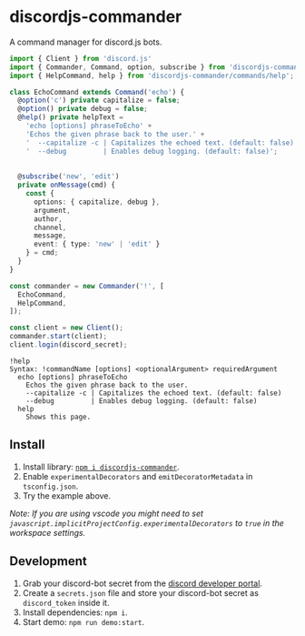 # discordjs-commander
A command manager for discord.js bots.

```ts
import { Client } from 'discord.js' 
import { Commander, Command, option, subscribe } from 'discordjs-commander';
import { HelpCommand, help } from 'discordjs-commander/commands/help';

class EchoCommand extends Command('echo') {
  @option('c') private capitalize = false;
  @option() private debug = false;
  @help() private helpText = 
    'echo [options] phraseToEcho' +
    'Echos the given phrase back to the user.' +
    '  --capitalize -c | Capitalizes the echoed text. (default: false)' +
    '  --debug         | Enables debug logging. (default: false)';
  
  
  @subscribe('new', 'edit')
  private onMessage(cmd) {
    const {
      options: { capitalize, debug },
      argument,
      author,
      channel,
      message,
      event: { type: 'new' | 'edit' }
    } = cmd;
  }
}

const commander = new Commander('!', [
  EchoCommand,
  HelpCommand,
]);

const client = new Client();
commander.start(client);
client.login(discord_secret);
```

```
!help
Syntax: !commandName [options] <optionalArgument> requiredArgument
  echo [options] phraseToEcho
    Echos the given phrase back to the user.
    --capitalize -c | Capitalizes the echoed text. (default: false)
    --debug         | Enables debug logging. (default: false)
  help
    Shows this page.
```

## Install

1. Install library: [`npm i discordjs-commander`](#).
2. Enable `experimentalDecorators` and `emitDecoratorMetadata` in `tsconfig.json`.
3. Try the example above.

_Note: If you are using vscode you might need to set `javascript.implicitProjectConfig.experimentalDecorators` to `true` in the workspace settings._

## Development

1. Grab your discord-bot secret from the [discord developer portal](https://discordapp.com/developers/applications).
2. Create a `secrets.json` file and store your discord-bot secret as `discord_token` inside it.
3. Install dependencies: `npm i`.
4. Start demo: `npm run demo:start`.
